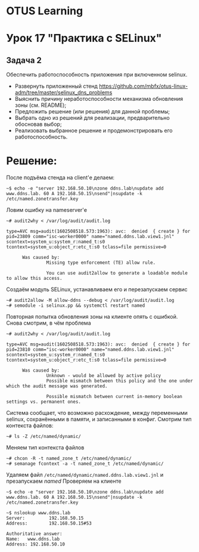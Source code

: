 # OTUS Learning
# Урок 17 "Практика с SELinux"


## Задача 2
Обеспечить работоспособность приложения при включенном selinux.
- Развернуть приложенный стенд
https://github.com/mbfx/otus-linux-adm/tree/master/selinux_dns_problems
- Выяснить причину неработоспособности механизма обновления зоны (см. README);
- Предложить решение (или решения) для данной проблемы;
- Выбрать одно из решений для реализации, предварительно обосновав выбор;
- Реализовать выбранное решение и продемонстрировать его работоспособность.

# Решение:

После подъёма стенда на client'е делаем:
```
~$ echo -e "server 192.168.50.10\nzone ddns.lab\nupdate add www.ddns.lab. 60 A 192.168.50.15\nsend"|nsupdate -k /etc/named.zonetransfer.key
```
Ловим ошибку на nameserver'е
```
~# audit2why < /var/log/audit/audit.log

type=AVC msg=audit(1602508518.573:1963): avc:  denied  { create } for  pid=23809 comm="isc-worker0000" name="named.ddns.lab.view1.jnl" scontext=system_u:system_r:named_t:s0 tcontext=system_u:object_r:etc_t:s0 tclass=file permissive=0

      Was caused by:
               Missing type enforcement (TE) allow rule.

               You can use audit2allow to generate a loadable module to allow this access.
```

Создаём модуль SELinux, устанавливаем его и перезапускаем сервис
```
~# audit2allow -M allow-ddns --debug < /var/log/audit/audit.log
~# semodule -i selinux.pp && systemctl restart named
```
Повторная попытка обновления зоны на клиенте опять с ошибкой. Снова смотрим, в чём проблема
```
~# audit2why < /var/log/audit/audit.log

type=AVC msg=audit(1602508518.573:1963): avc:  denied  { create } for  pid=23810 comm="isc-worker0000" name="named.ddns.lab.view1.jnl" scontext=system_u:system_r:named_t:s0 tcontext=system_u:object_r:etc_t:s0 tclass=file permissive=0

      Was caused by:
               Unknown - would be allowed by active policy
               Possible mismatch between this policy and the one under which the audit message was generated.

               Possible mismatch between current in-memory boolean settings vs. permanent ones.
```

Cистема сообщает, что возможно расхождение, между переменными selinux, сохранёнными в памяти, и записанными в конфиг.
Смотрим тип контекста файлов:
```
~# ls -Z /etc/named/dynamic/
```
Меняем тип контекста файлов
```
~# chcon -R -t named_zone_t /etc/named/dynamic/
~# semanage fcontext -a -t named_zone_t /etc/named/dynamic/
```
Удаляем файл ```/etc/named/dynamic/named.ddns.lab.view1.jnl``` и презапускаем *named*
Проверяем на клиенте
```
~$ echo -e "server 192.168.50.10\nzone ddns.lab\nupdate add www.ddns.lab. 60 A 192.168.50.15\nsend"|nsupdate -k /etc/named.zonetransfer.key

~$ nslookup www.ddns.lab
Server:         192.168.50.15
Address:        192.168.50.15#53

Authoritative answer:
Name:   www.ddns.lab
Address: 192.168.50.10
```

